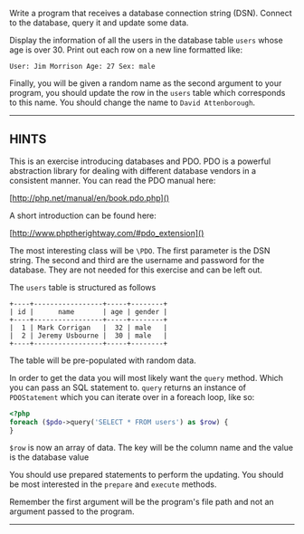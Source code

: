 Write a program that receives a database connection string (DSN). Connect to the database, query it and update some data.

Display the information of all the users in the database table `users` whose age is over 30. Print out each row on a new line formatted like:

`User: Jim Morrison Age: 27 Sex: male`

Finally, you will be given a random name as the second argument to your program, you should update the row in the `users` table which corresponds to this name. You should change the name to `David Attenborough`.

----------------------------------------------------------------------
## HINTS

This is an exercise introducing databases and PDO. PDO is a powerful abstraction library for dealing with different database vendors in a consistent manner. You can read the PDO manual here:

  [http://php.net/manual/en/book.pdo.php]()
  
A short introduction can be found here:
  
  [http://www.phptherightway.com/#pdo_extension]()
  
The most interesting class will be `\PDO`. The first parameter is the DSN string. The second and third are the username and password for the database. They are not needed for this exercise and can be left out.
  
The `users` table is structured as follows

```
+----+-----------------+-----+--------+
| id |      name       | age | gender |
+----+-----------------+-----+--------+
|  1 | Mark Corrigan   |  32 | male   |
|  2 | Jeremy Usbourne |  30 | male   |
+----+-----------------+-----+--------+
```

The table will be pre-populated with random data.

In order to get the data you will most likely want the `query` method. Which you can pass an SQL statement to. `query` returns an instance of `PDOStatement` which you can iterate over in a foreach loop, like so:

```php
<?php
foreach ($pdo->query('SELECT * FROM users') as $row) {
}
```

`$row` is now an array of data. The key will be the column name and the value is the database value


You should use prepared statements to perform the updating. You should be most interested in the `prepare` and `execute` methods.

Remember the first argument will be the program's file path and not an argument passed to the program.

----------------------------------------------------------------------
